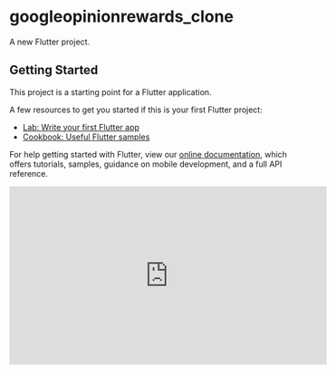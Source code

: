 # googleopinionrewards_clone

A new Flutter project.

## Getting Started

This project is a starting point for a Flutter application.

A few resources to get you started if this is your first Flutter project:

- [Lab: Write your first Flutter app](https://flutter.dev/docs/get-started/codelab)
- [Cookbook: Useful Flutter samples](https://flutter.dev/docs/cookbook)

For help getting started with Flutter, view our 
[online documentation](https://flutter.dev/docs), which offers tutorials, 
samples, guidance on mobile development, and a full API reference.
<iframe width="560" height="315" src="https://www.youtube.com/embed/mJ_s1kPbK_U" frameborder="0" allow="accelerometer; autoplay; encrypted-media; gyroscope; picture-in-picture" allowfullscreen></iframe>
